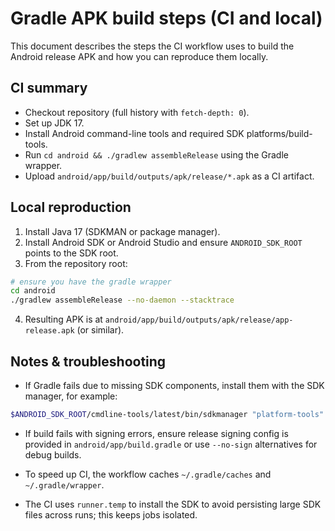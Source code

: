 # Gradle APK build steps (CI and local)

This document describes the steps the CI workflow uses to build the Android release APK and how you can reproduce them locally.

## CI summary
- Checkout repository (full history with `fetch-depth: 0`).
- Set up JDK 17.
- Install Android command-line tools and required SDK platforms/build-tools.
- Run `cd android && ./gradlew assembleRelease` using the Gradle wrapper.
- Upload `android/app/build/outputs/apk/release/*.apk` as a CI artifact.

## Local reproduction
1. Install Java 17 (SDKMAN or package manager).
2. Install Android SDK or Android Studio and ensure `ANDROID_SDK_ROOT` points to the SDK root.
3. From the repository root:

```bash
# ensure you have the gradle wrapper
cd android
./gradlew assembleRelease --no-daemon --stacktrace
```

4. Resulting APK is at `android/app/build/outputs/apk/release/app-release.apk` (or similar).

## Notes & troubleshooting
- If Gradle fails due to missing SDK components, install them with the SDK manager, for example:

```bash
$ANDROID_SDK_ROOT/cmdline-tools/latest/bin/sdkmanager "platform-tools" "platforms;android-33" "build-tools;33.0.2"
```

- If build fails with signing errors, ensure release signing config is provided in `android/app/build.gradle` or use `--no-sign` alternatives for debug builds.

- To speed up CI, the workflow caches `~/.gradle/caches` and `~/.gradle/wrapper`.

- The CI uses `runner.temp` to install the SDK to avoid persisting large SDK files across runs; this keeps jobs isolated.
